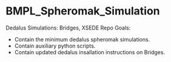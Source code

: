 # BMPL_Spheromak_Simulation
Dedalus Simulations: Bridges, XSEDE
Repo Goals:
* Contain the minimum dedalus spheromak simulations.
* Contain auxiliary python scripts.
* Contain updated dedalus insallation instructions on Bridges.
